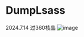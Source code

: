# DumpLsass
2024.7.14 过360核晶
![image](https://github.com/user-attachments/assets/8ffabd03-925c-4a0a-9751-8a88a710a81d)

